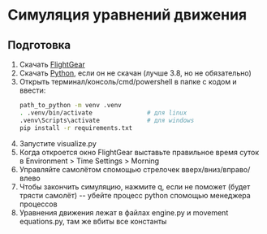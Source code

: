 # Симуляция уравнений движения

## Подготовка

1. Скачать [FlightGear](https://www.flightgear.org/download/)
2. Скачать [Python](https://www.python.org/downloads/), если он не скачан (лучше 3.8, но не обязательно)
3. Открыть терминал/консоль/cmd/powershell в папке с кодом и ввести:
    ```bash
   path_to_python -m venv .venv
   . .venv/bin/activate               # для linux
   .venv\Scripts\activate             # для windows
   pip install -r requirements.txt
   ```
4. Запустите visualize.py
5. Когда откроется окно FlightGear выставьте правильное время суток в Environment > Time Settings > Morning
6. Управляйте самолётом спомощью стрелочек вверх/вниз/вправо/влево
7. Чтобы закончить симуляцию, нажмите q, если не поможет (будет трясти самолёт) -- убейте процесс python спомощью менеджера процессов
8. Уравнения движения лежат в файлах engine.py и movement equations.py, там же вбиты все константы

